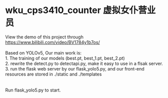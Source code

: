 # wku_cps3410_counter 虚拟女仆营业员
View the demo of this project through https://www.bilibili.com/video/BV1784y1b7os/
<br>
<br> Based on YOLOv5, Our main work is:
<br> 1. The training of our models (best.pt, best_1.pt, best_2.pt)
<br>2. rewrite the detect.py to detectapi.py, make it easy to use in a flsak server.
<br>3. run the flask web server by our flask_yolo5.py, and our front-end resources are stored in ./static and ./templates
<br><br>
<br>Run flask_yolo5.py to start.


